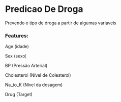 # Predicao De Droga

Prevendo o tipo de droga a partir de algumas variaveis


### Features:

  Age (idade)
  
  Sex (sexo)
  
  BP (Pressão Arterial)
  
  Cholesterol (Nível de Colesterol)
  
  Na_to_K (Nível da dosagem)
  
  Drug (Target)
